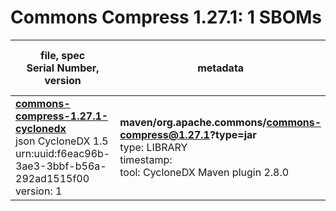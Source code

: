 Commons Compress 1.27.1: 1 SBOMs
=======

| file, spec<br>Serial Number, version| metadata | components<br>by type<br>- libs purl types |
| ----------------------------------- | -------- | ------------------------------------------ |
| **[commons-compress-1.27.1-cyclonedx](maven/org.apache.commons/commons-compress/1.27.1/commons-compress-1.27.1-cyclonedx.json)**<br>json CycloneDX 1.5<br>urn:uuid:f6eac96b-3ae3-3bbf-b56a-292ad1515f00<br>version: 1 | **maven/org.apache.commons/commons-compress@1.27.1?type=jar**<br>type: LIBRARY<br>timestamp: <br>tool: CycloneDX Maven plugin 2.8.0 | 8<br>`library`: 8 <br>- `maven`: 8  |
